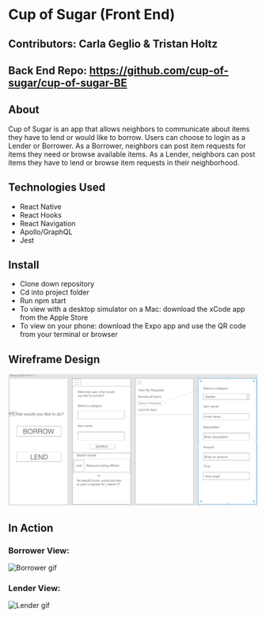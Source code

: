 # Cup of Sugar (Front End)
## Contributors: Carla Geglio & Tristan Holtz

## Back End Repo: https://github.com/cup-of-sugar/cup-of-sugar-BE

## About
Cup of Sugar is an app that allows neighbors to communicate about items they have to lend or would like to borrow. Users can choose to login as a Lender or Borrower. As a Borrower, neighbors can post item requests for items they need or browse available items. As a Lender, neighbors can post items they have to lend or browse item requests in their neighborhood.

## Technologies Used
- React Native
- React Hooks
- React Navigation
- Apollo/GraphQL
- Jest

## Install
- Clone down repository
- Cd into project folder
- Run npm start
- To view with a desktop simulator on a Mac: download the xCode app from the Apple Store
- To view on your phone: download the Expo app and use the QR code from your terminal or browser

## Wireframe Design
![Wireframe](assets/images/wireframes.png)

## In Action

### Borrower View:

![Borrower gif](https://media.giphy.com/media/KxhL7WHrb6L59h50cr/giphy.gif)

### Lender View:

![Lender gif](https://media.giphy.com/media/MaCSULpMVLIbJ4MKBg/giphy.gif)
